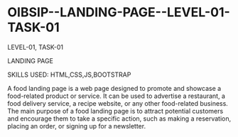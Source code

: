 # OIBSIP--LANDING-PAGE--LEVEL-01-TASK-01


LEVEL-01, TASK-01

LANDING PAGE

SKILLS USED: HTML,CSS,JS,BOOTSTRAP

A food landing page is a web page designed to promote and showcase a food-related product or service. It can be used to advertise a restaurant, a food delivery service, a recipe website, or any other food-related business. The main purpose of a food landing page is to attract potential customers and encourage them to take a specific action, such as making a reservation, placing an order, or signing up for a newsletter.
